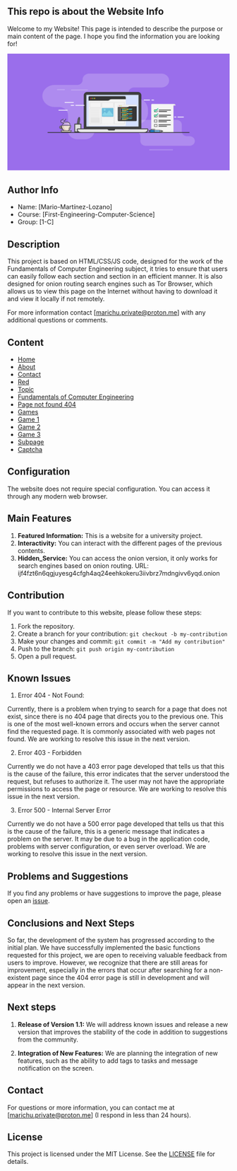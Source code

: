 ## This repo is about the Website Info

Welcome to my Website! This page is intended to describe the purpose or main content of the page. I hope you find the information you are looking for!


![Icono](PUBLIC/images/banner.png)


## Author Info

- Name: [Mario-Martínez-Lozano]
- Course: [First-Engineering-Computer-Science]
- Group: [1-C]


## Description

This project is based on HTML/CSS/JS code, designed for the work of the Fundamentals of Computer Engineering subject, 
it tries to ensure that users can easily follow each section and section in an efficient manner. It is also designed 
for onion routing search engines such as Tor Browser, which allows us to view this page on the Internet without having 
to download it and view it locally if not remotely.

For more information contact [marichu.private@proton.me] with any additional questions or comments.


## Content

- [Home](index.html)
- [About](about.html)
- [Contact](contact.html)
- [Red](red.html)
- [Topic](topic.html)
- [Fundamentals of Computer Engineering](fll.html)
- [Page not found 404](404.html)
- [Games](games.html)
- [Game 1](game-1.html)
- [Game 2](game-2.html)
- [Game 3](game-3.html)
- [Subpage](subpage.html)
- [Captcha](captcha.html)


## Configuration

The website does not require special configuration. You can access it through any modern web browser.


## Main Features

1. **Featured Information:** This is a website for a university project.
2. **Interactivity:** You can interact with the different pages of the previous contents.
3. **Hidden_Service:** You can access the onion version, it only works for search engines based on onion routing.
                       URL: ijf4fzt6n6qgjuyesg4cfgh4aq24eehkokeru3iivbrz7mdngivv6yqd.onion

## Contribution

If you want to contribute to this website, please follow these steps:

1. Fork the repository.
2. Create a branch for your contribution: `git checkout -b my-contribution`
3. Make your changes and commit: `git commit -m "Add my contribution"`
4. Push to the branch: `git push origin my-contribution`
5. Open a pull request.


## Known Issues

1. Error 404 - Not Found:

Currently, there is a problem when trying to search for a page that does not exist, since there is no 404 page that 
directs you to the previous one. This is one of the most well-known errors and occurs when the server cannot find the 
requested page. It is commonly associated with web pages not found. We are working to resolve this issue in the next version.

2. Error 403 - Forbidden

Currently we do not have a 403 error page developed that tells us that this is the cause of the failure, this error 
indicates that the server understood the request, but refuses to authorize it. The user may not have the appropriate 
permissions to access the page or resource. We are working to resolve this issue in the next version.

3. Error 500 - Internal Server Error

Currently we do not have a 500 error page developed that tells us that this is the cause of the failure, this is a generic 
message that indicates a problem on the server. It may be due to a bug in the application code, problems with server 
configuration, or even server overload. We are working to resolve this issue in the next version.


## Problems and Suggestions

If you find any problems or have suggestions to improve the page, please open an [issue](https://github.com/marichu-kt/Project-Web_UFV/issues).


## Conclusions and Next Steps

So far, the development of the system has progressed according to the initial plan. We have successfully implemented the basic functions requested for this project, we are open to receiving valuable feedback from users to improve. However, we recognize that there are still areas for improvement, especially in the errors that occur after searching for a non-existent page since the 404 error page is still in development and will appear in the next version.

## Next steps

1. **Release of Version 1.1:** We will address known issues and release a new version that improves the stability of the code in addition to suggestions from the community.

2. **Integration of New Features:** We are planning the integration of new features, such as the ability to add tags to tasks and message notification on the screen.


## Contact

For questions or more information, you can contact me at [marichu.private@proton.me] (I respond in less than 24 hours).


## License

This project is licensed under the MIT License. See the [LICENSE](LICENSE) file for details.
